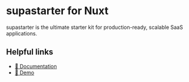 # supastarter for Nuxt

supastarter is the ultimate starter kit for production-ready, scalable SaaS applications.

## Helpful links

- [📘 Documentation](https://supastarter.dev/docs/nuxt)
- [🚀 Demo](https://nuxt-demo.supastarter.dev)
